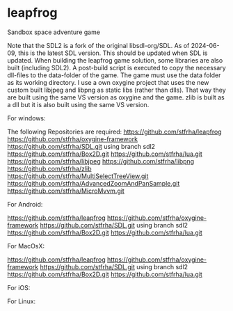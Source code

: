 # leapfrog
Sandbox space adventure game

Note that the SDL2 is a fork of the original libsdl-org/SDL. As of 2024-06-09, this is the latest SDL version. This should be updated when SDL is updated.
When building the leapfrog game solution, some libraries are also built (including SDL2). A post-build script is executed to copy the necessary dll-files to the data-folder of the game. The game must use the data folder as its working directory. I use a own oxygine project that uses the new custom built libjpeg and libpng as static libs (rather than dlls). That way they are built using the same VS version as oxygine and the game. zlib is built as a dll but it is also built using the same VS version. 

For windows:

The following Repositories are required:
https://github.com/stfrha/leapfrog
https://github.com/stfrha/oxygine-framework
https://github.com/stfrha/SDL.git using branch sdl2
https://github.com/stfrha/Box2D.git 
https://github.com/stfrha/lua.git
https://github.com/stfrha/libjpeg
https://github.com/stfrha/libpng
https://github.com/stfrha/zlib
https://github.com/stfrha/MultiSelectTreeView.git 
https://github.com/stfrha/AdvancedZoomAndPanSample.git 
https://github.com/stfrha/MicroMvvm.git 


For Android:

https://github.com/stfrha/leapfrog
https://github.com/stfrha/oxygine-framework
https://github.com/stfrha/SDL.git using branch sdl2
https://github.com/stfrha/Box2D.git 
https://github.com/stfrha/lua.git


For MacOsX:

https://github.com/stfrha/leapfrog
https://github.com/stfrha/oxygine-framework
https://github.com/stfrha/SDL.git using branch sdl2
https://github.com/stfrha/Box2D.git 
https://github.com/stfrha/lua.git


For iOS:


For Linux:

